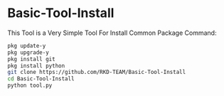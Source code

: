 # Basic-Tool-Install
This Tool is a Very Simple Tool For Install Common Package 
Command:
```bash
pkg update-y 
pkg upgrade-y 
pkg install git 
pkg install python 
git clone https://github.com/RKD-TEAM/Basic-Tool-Install
cd Basic-Tool-Install
python tool.py
